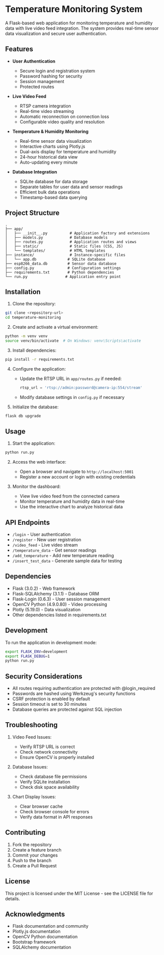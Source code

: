 # Temperature Monitoring System

A Flask-based web application for monitoring temperature and humidity data with live video feed integration. The system provides real-time sensor data visualization and secure user authentication.

## Features

- **User Authentication**
  - Secure login and registration system
  - Password hashing for security
  - Session management
  - Protected routes

- **Live Video Feed**
  - RTSP camera integration
  - Real-time video streaming
  - Automatic reconnection on connection loss
  - Configurable video quality and resolution

- **Temperature & Humidity Monitoring**
  - Real-time sensor data visualization
  - Interactive charts using Plotly.js
  - Dual-axis display for temperature and humidity
  - 24-hour historical data view
  - Auto-updating every minute

- **Database Integration**
  - SQLite database for data storage
  - Separate tables for user data and sensor readings
  - Efficient bulk data operations
  - Timestamp-based data querying

## Project Structure

```
.
├── app/
│   ├── __init__.py          # Application factory and extensions
│   ├── models.py            # Database models
│   ├── routes.py            # Application routes and views
│   ├── static/              # Static files (CSS, JS)
│   └── templates/           # HTML templates
├── instance/                # Instance-specific files
│   └── app.db              # SQLite database
├── esp8266_data.db         # Sensor data database
├── config.py               # Configuration settings
├── requirements.txt        # Python dependencies
└── run.py                 # Application entry point
```

## Installation

1. Clone the repository:
```bash
git clone <repository-url>
cd temperature-monitoring
```

2. Create and activate a virtual environment:
```bash
python -m venv venv
source venv/bin/activate  # On Windows: venv\Scripts\activate
```

3. Install dependencies:
```bash
pip install -r requirements.txt
```

4. Configure the application:
   - Update the RTSP URL in `app/routes.py` if needed:
     ```python
     rtsp_url = 'rtsp://admin:password@camera-ip:554/stream'
     ```
   - Modify database settings in `config.py` if necessary

5. Initialize the database:
```bash
flask db upgrade
```

## Usage

1. Start the application:
```bash
python run.py
```

2. Access the web interface:
   - Open a browser and navigate to `http://localhost:5001`
   - Register a new account or login with existing credentials

3. Monitor the dashboard:
   - View live video feed from the connected camera
   - Monitor temperature and humidity data in real-time
   - Use the interactive chart to analyze historical data

## API Endpoints

- `/login` - User authentication
- `/register` - New user registration
- `/video_feed` - Live video stream
- `/temperature_data` - Get sensor readings
- `/add_temperature` - Add new temperature reading
- `/insert_test_data` - Generate sample data for testing

## Dependencies

- Flask (3.0.2) - Web framework
- Flask-SQLAlchemy (3.1.1) - Database ORM
- Flask-Login (0.6.3) - User session management
- OpenCV Python (4.9.0.80) - Video processing
- Plotly (5.19.0) - Data visualization
- Other dependencies listed in requirements.txt

## Development

To run the application in development mode:
```bash
export FLASK_ENV=development
export FLASK_DEBUG=1
python run.py
```

## Security Considerations

- All routes requiring authentication are protected with @login_required
- Passwords are hashed using Werkzeug's security functions
- CSRF protection is enabled by default
- Session timeout is set to 30 minutes
- Database queries are protected against SQL injection

## Troubleshooting

1. Video Feed Issues:
   - Verify RTSP URL is correct
   - Check network connectivity
   - Ensure OpenCV is properly installed

2. Database Issues:
   - Check database file permissions
   - Verify SQLite installation
   - Check disk space availability

3. Chart Display Issues:
   - Clear browser cache
   - Check browser console for errors
   - Verify data format in API responses

## Contributing

1. Fork the repository
2. Create a feature branch
3. Commit your changes
4. Push to the branch
5. Create a Pull Request

## License

This project is licensed under the MIT License - see the LICENSE file for details.

## Acknowledgments

- Flask documentation and community
- Plotly.js documentation
- OpenCV Python documentation
- Bootstrap framework
- SQLAlchemy documentation 